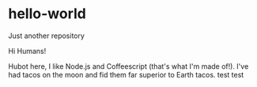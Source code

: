 # hello-world
Just another repository

Hi Humans!

Hubot here, I like Node.js and Coffeescript (that's what I'm made of!).
I've had tacos on the moon and fid them far superior to Earth tacos.
test
test
